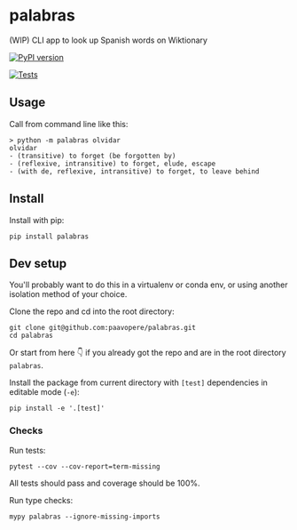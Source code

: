 # palabras
(WIP) CLI app to look up Spanish words on Wiktionary

[![PyPI version](https://badge.fury.io/py/palabras.svg)](https://badge.fury.io/py/palabras)

[![Tests](https://github.com/paavopere/palabras/actions/workflows/tests.yml/badge.svg)](https://github.com/paavopere/palabras/actions/workflows/tests.yml)

## Usage

Call from command line like this:
```
> python -m palabras olvidar
olvidar
- (transitive) to forget (be forgotten by)
- (reflexive, intransitive) to forget, elude, escape
- (with de, reflexive, intransitive) to forget, to leave behind
```

## Install

Install with pip:

```
pip install palabras
```

## Dev setup

You'll probably want to do this in a virtualenv or conda env, or using another isolation method of your choice.

Clone the repo and cd into the root directory:

```
git clone git@github.com:paavopere/palabras.git
cd palabras
```

Or start from here 👇 if you already got the repo and are in the root directory `palabras`.

Install the package from current directory with `[test]` dependencies in editable mode (`-e`):

```
pip install -e '.[test]'
```

### Checks

Run tests:

```
pytest --cov --cov-report=term-missing
```

All tests should pass and coverage should be 100%.

Run type checks:
```
mypy palabras --ignore-missing-imports
```
